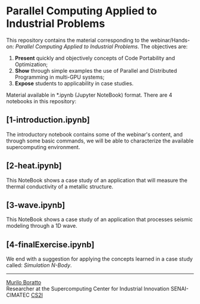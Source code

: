 # Parallel Computing Applied to Industrial Problems

This repository contains the material corresponding to the webinar/Hands-on: _Parallel Computing Applied to Industrial Problems_. The objectives are:

1. **Present** quickly and objectively concepts of Code Portability and Optimization;
2. **Show** through simple examples the use of Parallel and Distributed Programming in multi-GPU systems;
3. **Expose** students to applicability in case studies.

Material available in \*.ipynb (Jupyter NoteBook) format. There are 4 notebooks in this repository:

## [1-introduction.ipynb]
The introductory notebook contains some of the webinar's content, and through some basic commands, we will be able to characterize the available supercomputing environment.

## [2-heat.ipynb]
This NoteBook shows a case study of an application that will measure the thermal conductivity of a metallic structure.

## [3-wave.ipynb]
This NoteBook shows a case study of an application that processes seismic modeling through a 1D wave.

## [4-finalExercise.ipynb]
We end with a suggestion for applying the concepts learned in a case study called: _Simulation N-Body_.

---

[Murilo Boratto](http://lattes.cnpq.br/9222855062709254) <br/>
Researcher at the Supercomputing Center for Industrial Innovation SENAI-CIMATEC [CS2I](http://www.senaicimatec.com.br/) <br/>
